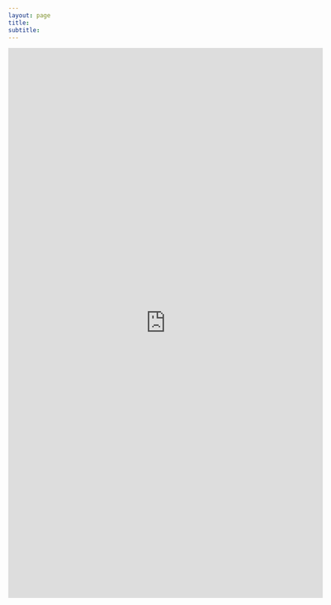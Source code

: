 ```yaml
---
layout: page
title: 
subtitle: 
---
```


<iframe src="https://docs.google.com/forms/d/e/1FAIpQLSfQJeQw_bOUOG35wvXQpfsW642fX9Um-xROfY9JifHil0r5Tw/viewform?embedded=true" width="640" height="1120" frameborder="0" marginheight="0" marginwidth="0">Loading…</iframe>